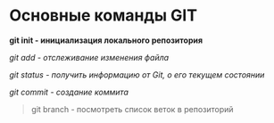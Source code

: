 # Основные команды GIT

**git init - инициализация локального репозитория**

*git add - отслеживание изменения файла*

*git status - получить информацию от  Git, о его текущем состоянии*

*git commit - создание коммита*
> git branch - посмотреть список веток в репозиторий